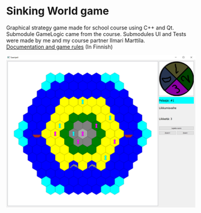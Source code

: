 # Sinking World game

Graphical strategy game made for school course using C++ and Qt.  
Submodule GameLogic came from the course. Submodules UI and Tests were made by me and my course partner Ilmari Marttila.  
[Documentation and game rules](/Documents/saaripeli_dokumentaatio.pdf) (In Finnish)
  
![Game gui](/gui.PNG)